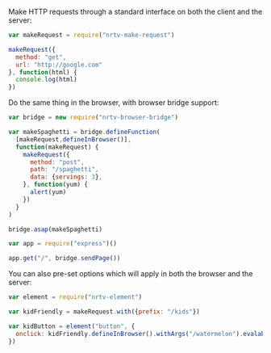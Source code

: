 Make HTTP requests through a standard interface on both the client and the server:

~~~javascript
var makeRequest = require("nrtv-make-request")

makeRequest({
  method: "get",
  url: "http://google.com"
}, function(html) {
  console.log(html)
})
~~~

Do the same thing in the browser, with browser bridge support:

~~~javascript
var bridge = new require("nrtv-browser-bridge")

var makeSpaghetti = bridge.defineFunction(
  [makeRequest.defineInBrowser()],
  function(makeRequest) {
    makeRequest({
      method: "post",
      path: "/spaghetti",
      data: {servings: 3},
    }, function(yum) {
      alert(yum)
    })
  }
)

bridge.asap(makeSpaghetti)

var app = require("express")()

app.get("/", bridge.sendPage())
~~~

You can also pre-set options which will apply in both the browser and the server:

~~~javascript
var element = require("nrtv-element")

var kidFriendly = makeRequest.with({prefix: "/kids"})

var kidButton = element("button", {
  onclick: kidFriendly.defineInBrowser().withArgs("/watermelon").evalable()
})
~~~
